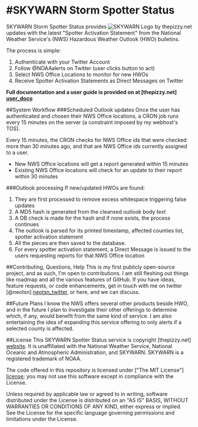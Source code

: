 #SKYWARN Storm Spotter Status
==============
<img src="http://i1.wp.com/thepizzy.net/blog/wp-content/uploads/2014/05/skywarn_650.png?resize=300%2C300" alt="SKYWARN Logo by thepizzy.net" title="SKYWARN" align="right" />
 
SKYWARN Storm Spotter Status provides updates with the latest "Spotter Activation Statement" from the National Weather Service's (NWS) Hazardous Weather Outlook (HWO) bulletins.

The process is simple:
1. Authenticate with your Twitter Account
2. Follow @NOAAalerts on Twitter (user clicks button to act)
3. Select NWS Office Locations to monitor for new HWOs
4. Receive Spotter Activation Statements as Direct Messages on Twitter

**Full documentation and a user guide is provided on at [thepizzy.net] [user_doco]**

##System Workflow
###Scheduled Outlook updates
Once the user has authenticated and chosen their NWS Office locations, a CRON job runs every 15 minutes on the server (a constraint imposed by my webhost's TOS).

Every 15 minutes, the CRON checks for NWS Office ids that were checked more than 30 minutes ago, and that are NWS Office ids currently assigned to a user.
* New NWS Office locations will get a report generated within 15 minutes
* Existing NWS Office locations will check for an update to their report within 30 minutes

###Outlook processing
If new/updated HWOs are found:
1. They are first processed to remove excess whitespace triggering false updates
2. A MD5 hash is generated from the cleansed outlook body text
3. A DB check is made for the hash and if none exists, the process continues
4. The outlook is parsed for its printed timestamp, affected counties list, spotter activation statement
5. All the pieces are then saved to the database.
6. For every spotter activation statement, a Direct Message is issued to the users requesting reports for that NWS Office location

##Contributing, Questions, Help
This is my first publicly open-source project, and as such, I'm open to contributions. I am still fleshing out things like roadmap and all the various features of GitHub. If you have ideas, feature requests, or code enhancements, get in touch with me on twitter [@neotsn] [neotsn_twitter], or here, and we can discuss.

##Future Plans
I know the NWS offers several other products beside HWO, and in the future I plan to investigate their other offerings to determine which, if any, would benefit from the same kind of service. I am also entertaining the idea of expanding this service offering to only alerts if a selected county is affected.

##License
This SKYWARN Spotter Status service is copyright [thepizzy.net] [website].
It is unaffiliated with the National Weather Service, National Oceanic and Atmospheric Administration, and SKYWARN.
SKYWARN is a registered trademark of NOAA.

The code offered in this repository is licensed under ["The MIT License"] [license];
you may not use this software except in compliance with the License.

Unless required by applicable law or agreed to in writing, software distributed under the License is distributed on an "AS IS" BASIS, WITHOUT WARRANTIES OR CONDITIONS OF ANY KIND, either express or implied.
See the License for the specific language governing permissions and limitations under the License.

[website]: http://thepizzy.net/blog
[user_doco]: http://thepizzy.net/blog/labs/skywarn-storm-spotter-user-guide/
[neotsn_twitter]: https://twitter.com/neotsn
[license]: https://github.com/neotsn/spotter_status/blob/master/LICENSE
